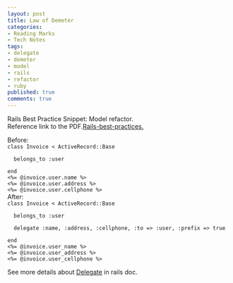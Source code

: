 ```yaml
---
layout: post
title: Law of Demeter
categories:
- Reading Marks
- Tech Notes
tags:
- delegate
- demeter
- model
- rails
- refactor
- ruby
published: true
comments: true
---
```

<p>Rails Best Practice Snippet: Model refactor.<br />
Reference link to the PDF.<a href="http://blog.wangyaodi.com/2009/11/26/law-of-demeter/rails-best-practices-2/" rel="attachment wp-att-125">Rails-best-practices.</a></p>

<p>Before:
<code lang="ruby">
class Invoice < ActiveRecord::Base<br />
  belongs_to :user<br />
end
<%= @invoice.user.name %>
<%= @invoice.user.address %>
<%= @invoice.user.cellphone %>
</code>
After:
<code lang="rails">
class Invoice < ActiveRecord::Base<br />
  belongs_to :user<br />
  delegate :name, :address, :cellphone, :to => :user, :prefix => true<br />
end
<%= @invoice.user_name %>
<%= @invoice.user_address %>
<%= @invoice.user_cellphone %>
</code></p>

<p>See more details about <a href="http://api.rubyonrails.org/classes/Module.html#M000110">Delegate</a> in rails doc.</p>
